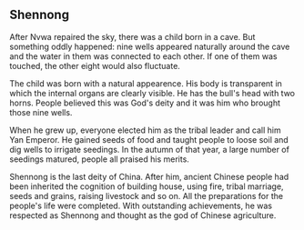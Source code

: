 ## Shennong

After Nvwa repaired the sky, there was a child born in a cave. But something oddly happened: nine wells appeared naturally around the cave and the water in them was connected to each other. If one of them was touched, the other eight would also fluctuate.

The child was born with a natural appearence. His body is transparent in which the internal organs are clearly visible. He has the bull's head with two horns. People believed this was God's deity and it was him who brought those nine wells.

When he grew up, everyone elected him as the tribal leader and call him Yan Emperor. He gained seeds of food and taught people to loose soil and dig wells to irrigate seedings. In the autumn of that year, a large number of seedings matured, people all praised his merits.

Shennong is the last deity of China. After him, ancient Chinese people had been inherited the cognition of building house, using fire, tribal marriage, seeds and grains, raising livestock and so on. All the preparations for the people's life were completed. With outstanding achievements, he was respected as Shennong and thought as the god of Chinese agriculture.
